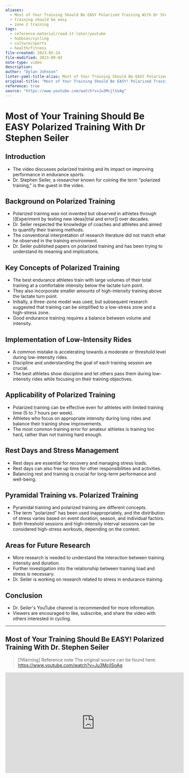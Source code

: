 ```yaml
---
aliases:
  - Most of Your Training Should Be EASY Polarized Training With Dr Stephen Seiler
  - training should be easy
  - zone 2 training
tags:
  - reference-material/read-it-later/youtube
  - hobbies/cycling
  - culture/sports
  - health/fitness
file-created: 2023-05-24
file-modified: 2023-09-03
note-type: video
description: 
author: "Dylan Johnson"
linter-yaml-title-alias: Most of Your Training Should Be EASY Polarized Training With Dr Stephen Seiler
original-title: "Most of Your Training Should Be EASY! Polarized Training With Dr. Stephen Seiler"
reference: true
source: "https://www.youtube.com/watch?v=Ju3McjlSoAg"
---
```


# Most of Your Training Should Be EASY Polarized Training With Dr Stephen Seiler

## Introduction

- The video discusses polarized training and its impact on improving performance in endurance sports.
- Dr. Stephen Seiler, a researcher known for coining the term "polarized training," is the guest in the video.

## Background on Polarized Training

- Polarized training was not invented but observed in athletes through [[Experiment by testing new ideas|trial and error]] over decades.
- Dr. Seiler respected the knowledge of coaches and athletes and aimed to quantify their training methods.
- The conventional interpretation of research literature did not match what he observed in the training environment.
- Dr. Seiler published papers on polarized training and has been trying to understand its meaning and implications.

## Key Concepts of Polarized Training

- The best endurance athletes train with large volumes of their total training at a comfortable intensity below the lactate turn point.
- They also incorporate smaller amounts of high-intensity training above the lactate turn point.
- Initially, a three-zone model was used, but subsequent research suggested that training can be simplified to a low-stress zone and a high-stress zone.
- Good endurance training requires a balance between volume and intensity.

## Implementation of Low-Intensity Rides

- A common mistake is accelerating towards a moderate or threshold level during low-intensity rides.
- Discipline and understanding the goal of each training session are crucial.
- The best athletes show discipline and let others pass them during low-intensity rides while focusing on their training objectives.

## Applicability of Polarized Training

- Polarized training can be effective even for athletes with limited training time (5 to 7 hours per week).
- Athletes who focus on appropriate intensity during long rides and balance their training show improvements.
- The most common training error for amateur athletes is training too hard, rather than not training hard enough.

## Rest Days and Stress Management

- Rest days are essential for recovery and managing stress loads.
- Rest days can also free up time for other responsibilities and activities.
- Balancing rest and training is crucial for long-term performance and well-being.

## Pyramidal Training vs. Polarized Training

- Pyramidal training and polarized training are different concepts.
- The term "polarized" has been used inappropriately, and the distribution of stress varies based on event duration, season, and individual factors.
- Both threshold sessions and high-intensity interval sessions can be considered high-stress workouts, depending on the context.

## Areas for Future Research

- More research is needed to understand the interaction between training intensity and duration.
- Further investigation into the relationship between training load and stress is necessary.
- Dr. Seiler is working on research related to stress in endurance training.

## Conclusion

- Dr. Seiler's YouTube channel is recommended for more information.
- Viewers are encouraged to like, subscribe, and share the video with others interested in cycling.

---

## Most of Your Training Should Be EASY! Polarized Training With Dr. Stephen Seiler

> [!Warning] Reference note
> The original source can be found here: https://www.youtube.com/watch?v=Ju3McjlSoAg

<iframe width="560" height="315" src="https://www.youtube.com/embed/" title="YouTube video player" frameborder="0" allow="accelerometer; autoplay; clipboard-write; encrypted-media; gyroscope; picture-in-picture" allowfullscreen></iframe>
